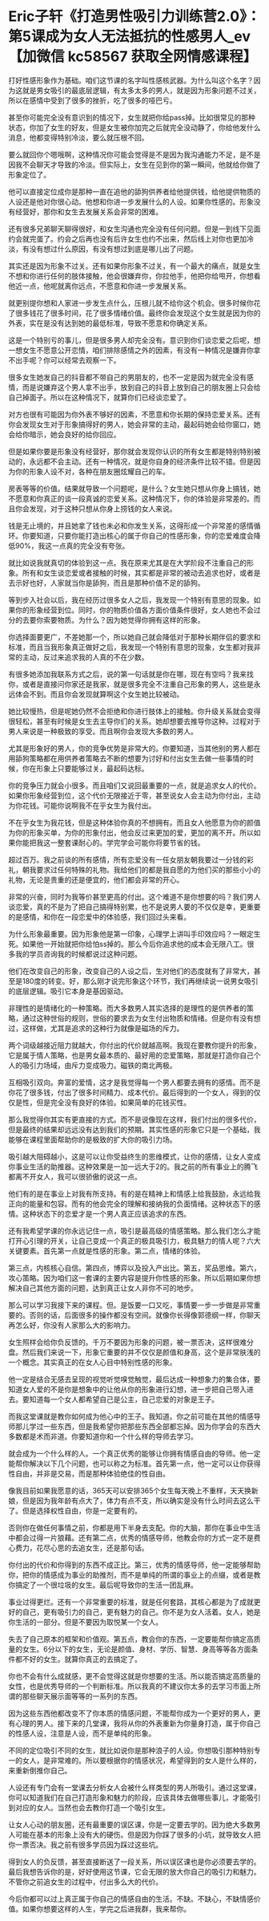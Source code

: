 # Eric子轩《打造男性吸引力训练营2.0》：第5课成为女人无法抵抗的性感男人_ev【加微信 kc58567 获取全网情感课程】

打好性感形象作为基础。咱们这节课的名字叫性感核武器。为什么叫这个名字？因为这就是男女吸引的最底层逻辑，有太多太多的男人，就是因为形象问题不过关，所以在感情中受到了很多的挫折，吃了很多的哑巴亏。

甚至你可能完全没有意识到的情况下，女生就把你给pass掉。比如很常见的那种状态，你加了女生的好友，但是女生被你加完之后就完全没动静了，你给他发什么消息，他都变得特别冷淡，要么就压根不回。

要么就回你个嗯哦啊，这种情况你可能会觉得是不是因为我沟通能力不足，是不是因我不会聊天才导致的冷淡。但实际上，女生在见到你的第一瞬间，他就给你做了形象定位了。

他可以直接定位成你是那种一直在追他的舔狗供养者给他提供钱，给他提供物质的人设还是他对你很心动。他想和你进一步发展什么的人设。如果你性感的。形象没有经营好，那你和女生去发展关系会非常的困难。

还有很多兄弟聊天聊得很好，和女生沟通也完全没有任何问题。但是一到线下见面约会就完蛋了。约会之后再也没有后许女生也约不出来，然后线上对你也更加冷淡，有没有想过什么原因，有没有想过到底是哪儿出了问题。

其实还是因为形象不过关。还有如果你形象不过关，有一个最大的痛点，就是女生不想和你进行任何的肢体接触，他会很嫌弃你，你拉他手，他把你给甩开，你想看他近一点，他呢就离你远点，不愿意和你进一步发展关系。

就更别提你想和人家进一步发生点什么，压根儿就不给你这个机会。很多时候你花了很多钱花了很多时间，花了很多情绪价值。最终你会发现这个女生就是因为你的外表，实在是没有达到她的最低标准，导致不愿意和你确定关系。

这是一个特别亏的事儿，但是很多男人却完全没有。意识到你们谈恋爱之后呢，想一想女生不愿意公开恋情，咱们排除感情之外的因素，有没有一种情况是嫌弃你拿不出手呢？你可以经常去观察一下。

很多女生她发自己的抖音都不带自己的男朋友的，也不一定是因为就完全没有感情，而是说嫌弃这个男人拿不出手，放到自己的抖音上放到自己的朋友圈上只会给自己掉面子。所以在这种情况下，就算你们已经谈恋爱了。

对方也很有可能因为你外表不够好的因素，不愿意和你长期的保持恋爱关系。还有你会发现女生对于形象搞得好的男人，她会非常的主动，最起码她会给你窗口，她会给你暗示，她会良好的给你回应。

但是如果你要是形象没有经营好，那你就会发现你认识的所有女生都是特别特别被动的，永远都不会主动。还有一种情况，就是你自身的经济条件比较不错。但是因为你的形象人设不对，各种在朋友圈炫耀自己的车。

房表等等的价值。结果就导致一个问题呢，是什么？女生她只想从你身上搞钱，她不愿意和你真正的谈一段真诚的恋爱关系。这种情况下，你的体验是非常差的。而且你会发现，对于这种只想从你身上捞钱的女人来说。

钱是无止境的，并且她拿了钱也未必和你发生关系，这得形成一个非常差的感情循环。你要知道，只要你能打造出核心的属于你自己的性感形象，你的恋爱难度会降低90%，我这一点真的完全没有夸张。

就比如说我就真切的体验到这一点。我在原来尤其是在大学阶段不注重自己的形象。所有和女生谈恋爱或者接触的时候，其实都是非常的被动去追求也好，或者是去示好也好，人家就当你是舔狗，而且是那种价值不足的舔狗。

等到步入社会以后，我在经历过很多女人之后，我发现一个特别有意思的现象。如果你的形象经营到位。同时，你的物质价值各方面价值条件很好，女人她也不会过分的去要你索要物质。为什么？因为她觉得你拥有这样的形象。

你选择面要更广，不差她那一个，所以她自己就会降低对于那种长期伴侣的要求和标准，而且当我形象真正做好之后，我发现一个特别有意思的现象，女生都对我非常的主动，反过来追求我的人真的不在少数。

有很多她添加我联系方式之后，说的第一句话就是你在哪，现在有空吗？我来找你，或者是直接问你家还是我家，就是很多完全不注重自己形象的男人，这些是永远体会不到。而且你会发现就算啊这个女生她比较被动。

她比较慢热，但是呢她仍然不会拒绝和你进行肢体上的接触。你升级关系就会变得很轻松，甚至有时候是女生去主导你们的关系。她却想要去推导你这种。过程对于男人来说是一种极致的享受。而且啊你会发现大多数的男人。

尤其是形象好的男人，你的竞争优势是非常大的。你要知道，当其他别的男人都在用舔狗策略都在用供养者策略去不断的想要为讨好和付出女生去做一些事情的时候，你在形象上只要能够过关，最起码达标。

你的竞争压力就会小很多。而且咱们又说回最重要的一点，就是追求女人的代价。如果你形象经营到位，这个代价无限接近于零，甚至说女人会主动为你付出，主动为你花钱。可能你说啊我不在乎女生为我付出。

不在乎女生为我花钱，但是这种体验你真的不想拥有。而且女人他愿意为你的颜值为你的形象买单，为你的形象付出，他会反过来更加的爱，更加的离不开。所以如果你能把我这一整套课耐心的。学完学会可能你将要节省的钱。

超过百万。我之前谈的所有感情，所有恋爱没有一任女朋友朝我要过一分钱的彩礼，朝我要求过任何特殊的礼物。我给他们的都是我自愿的为他们买的那些小小的礼物，无论是贵重的还是便宜的，他们都会非常的开心。

非常的兴奋，同时为我等价甚至更高的付出。这个难道不是你想要的吗？我们男人谈恋爱，真的不是为了把自己搞得特别累，也不是说男人要的不仅仅是幸，更重要的是感情，和你在一段恋爱中的体验感，我们回过头来看。

为什么形象最重要。因为形象他是第一印象，心理学上讲叫手印效应吗？一眼定生死。如果他一开始就把你给怕ss掉的。那么今后你追求他的成本会无限八工。很多我的学员咨询我的时候都说过这种问题。

他们在改变自己的形象，改变自己的人设之后，生对他们的态度就有了非常大，甚至是180度的转变。好，那么刚才说完形象这个环节，我们再继续说一说男女吸引的底层逻辑。吸引它本身是基因驱动。

非理性的是情绪化的一种策略。而大多数男人其实选择的是理性的是供养者的策略，通过这种世俗的规则，世俗的要求去为女生付出物质和情绪。但是你有没有想过，这样做，尤其是追求的这种行为就像是磁场的斥力。

两个词级越接近阻力就越大，你付出的代价就越高啊。我现在要教你提升的形象，它是属于情人策略，也是男女最本质的、最好用的恋爱策略，那就是打造你自己个人的吸引力场域，由斥力变成吸力。磁铁的南北两极。

互相吸引双向。奔富的爱情，这才是我觉得每一个男人都要去拥有的感情。而不是你花了很多钱，付出了很多时间精力、成本代价。最后得到的一个女人，得到的仅仅是性，但是完全没有良好的体验。如果简单的花钱买性。

那么我觉得你其实有更直接的方式。而不是说像现在这样，我们付出的很多代价，但是最终的结果却远远没有达到我们的预期。其实性感的形象它只是一个基础，我能够在课程里面帮助你的是极致的扩大你的吸引力场。

吸引越大阻碍越小，这是可以让你受益终生的思维模式，让你的感情，让女人变成你事业生活的助推器。这种效果是一加一远大于2的。我之前的所有事业上的腾飞都离不开女人，我可以很骄傲的说这一点。

他们有的是在事业上对我有所支持。有的是在精神上和情感上给我鼓励，永远给我正向的能量和包容。而有的他会完全的理解和接纳我的负面情绪。这种状态下的感情。这种状态下的恋爱才是一个男人真正应该追求的东西。

还有我希望学课的你永远记住一点，吸引是最高级的情感策略。那么我们怎么才能打开心引理的开关，让自己变成一个真正的极具吸引力，极具魅力的情人呢？六大关键要素。首先第一点就是性感的形象。第二点，情绪的体验。

第三点，内核核心自信。第四点，博弈以及投入产出比。第五，奖品思维。第六，攻心策略。因为咱们这一套课的主要内容是提升你性感的形象。所以后期如果你想解决自己其他方面的问题，达到真正让女人非你不可的地步。

那么可以学习我接下来的课程。但。是饭要一口又吃，事情要一步一步做是非常重要的。否则的话，后面很多的操作都没有空间。就像你长得像郭德纲一样，你聊天再怎么好，你没有人家那么大的影响力。

女生照样会给你负反馈的。千万不要因为形象的问题，被一票否决，这样很难分盘。然后我们来说一下，形象它重要的并不仅仅是颜值和身高，这个是非常肤浅的一个概念。其实真正的在女人心目中特别性感的形象。

他一定是结合无感去呈现的视觉听觉嗅觉触觉，最后达成一种想象力的集合体，要知道女人爱的不是你是想象中的让他从你的形象进行幻想，进一步把自己带入进去。要知道每一个女人都希望自己是公主，自己恋爱的对象是王子。

而我这堂课就是教你如何成为他心中的王子。我知道。你之前可能在其他的情感导师那儿学过一些东西，但是我希望你把那些东西全部都忘掉。因为你学会的东西大多数都是术而非道。你要知道你和一个什么样的导师去学习。

就会成为一个什么样的人。一个真正优秀的能够让你拥有情感自由的导师。他一定能帮你解决以下几个问题，也可以称之为标准。首先第一点，他一定可以让你获得性自由，并非是交易，而是那种体验绝佳的性自由。

像我目前如果我愿意的话，365天可以安排365个女生每天晚上不重样，天天换新娘，但是因为我年龄有点大了，体力有点不支，所以确实是没有什么时间去这么干了。但是选择权性自由，你是一定要有的。

否则你在做任何事情之前，你都是用下半身去支配。你的大脑，那你在事业中生活中都会过得一片狼藉。还有第二点，优秀的情感导师，他教会你的方式一定不是费心费力，花尽心思的去追女生，还是那句话。

你付出的代价和你得到的东西不成正比。第三，优秀的情感导师，他一定能够帮助你，把你的情感成为事业的助推剂，而不是单纯的所谓的事业上的点缀，或者是教你搞定了一个很垃圾的女生。最后呢导致你的生活一团乱麻。

事业过得更烂。还有一个非常重要的标准，就是任何套路，其核心都是为了成就更好的自己，更有吸引力的自己，更有魅力的自己。你不是为女人活着。女人，她是你生活的一部分。但是不要因为取悦某一个女人。

失去了自己原本的框架和价值观。第五点，教会你的东西，一定要能帮你搞定高质量的女生。6分以下的女生，无论是颜值、身材、学历、智慧、身高等等各方面条件都不好的女生。就算你真正的去搞定了。

你也不会有什么成就感，更不会觉得这就是你想要的生活。所以能否搞定高质量的女性，也是优秀导师的一个判断标准。所以我真的不建议你太多的去学习市面上所谓的那些聊天展示面等等的一系列的东西。

因为这些东西他都改变不了你本质的情感问题，不能帮你成为一个更好的男人，更有心理的男人。接下来的几堂课，我将从你的外表重新为你量身打造，属于你自己的性感人设，注意是人设，而不是单纯的形象。

不同的定位吸引不同的女生，就比如说你是那种浪子的人设。你想吸引那种特别专一的女人，是非常难的。所以要根据你的情感状况，希望得到的女人是什么样的，来重新倒推你自己。

人设还有专门会有一堂课去分析女人会被什么样类型的男人所吸引。通过这堂课，你可以知道我们在自己打造形象和魅力的阶段，应该具体去做哪些事儿，才能吸引到对应的女人。当然也会去教你打造一个吸引女生。

让女人心动的朋友圈，还有最重要的误区课，你是一定要去学的。因为绝大多数男人可能在基本的形象上没有大的硬伤。但是因为你踩了很多的小坑，就导致女人把你一票否决。我之前有很多学员因为踩过这些坑。

得到女人的负反馈，甚至直接断送了一段关系，所以误区课也是你必须要去学的。最后我想告诉你的是，好好使用这节课，它会无限的放大你自己的吸引力和魅力。不管你之前追女生的过程中，付出多么大的代价。

今后你都可以过上真正属于你自己的情感自由的生活。不缺。不缺心，不缺情感价值。如果你想要这样的人生，学完之后进我群，我来帮你。

